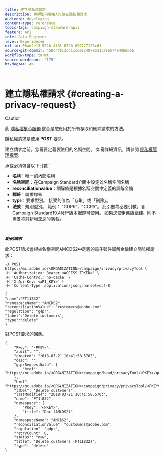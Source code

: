 ```yaml
---
title: 建立隱私權請求
description: 瞭解如何使用API建立隱私權請求
audience: developing
content-type: reference
topic-tags: campaign-standard-apis
feature: API
role: Data Engineer
level: Experienced
exl-id: 06ad2e13-922b-4f35-8726-007427125c63
source-git-commit: 4b0c4fb13cc11c06e2487e531ca96574e49b6beb
workflow-type: tm+mt
source-wordcount: '175'
ht-degree: 4%

---
```


# 建立隱私權請求 {#creating-a-privacy-request}

>[!CAUTION]
>
>此 [隱私權核心服務](https://developer.adobe.com/experience-platform-apis/references/privacy-service) 整合是您應用於所有存取和刪除請求的方法。 <!--Starting 19.4, the use of the Campaign API and interface for access and delete requests is deprecated. For more on Campaign Standard deprecated and removed features, refer to [this page](../../rn/using/deprecated-features.md).-->

隱私權請求是使用 **POST** 要求。

建立請求之前，您需要定義要使用的名稱空間。 如需詳細資訊，請參閱 [隱私權管理檔案](../../start/using/privacy-requests.md).

承載必須包含以下引數：

* **名稱**：唯一的內部名稱
* **名稱空間**：在Campaign Standard介面中設定的名稱空間名稱
* **reconciliationvalue**：調解值是根據名稱空間中定義的調解金鑰
* **標籤**：請求標籤
* **type**：要求型別。 接受的值為「存取」或「刪除」。
* **法規**：規則型別。 範例： &quot;GDPR&quot;、&quot;CCPA&quot;。 此引數為必要引數，自Campaign Standard19.4發行版本起即可使用。 如果您使用舊版組建，則不需要將其新增至您的裝載。

<br/>

***範例請求***

此POST請求會根據名稱空間AMCDS2中定義的電子郵件調解金鑰建立隱私權請求：

```
-X POST https://mc.adobe.io/<ORGANIZATION>/campaign/privacy/privacyTool \
-H 'Authorization: Bearer <ACCESS_TOKEN>' \
-H 'Cache-Control: no-cache' \
-H 'X-Api-Key: <API_KEY>' \
-H 'Content-Type: application/json;charset=utf-8'

{
"name":"PT11832",
"namespaceName": "AMCDS2",
"reconciliationValue": "customers@adobe.com",
"regulation": "gdpr",
"label":"Delete customers",
"type":"delete"
}
```

對POST要求的回應。

```
{
    "PKey": "<PKEY>",
    "audit": "",
    "created": "2018-03-21 10:41:58.570Z",
    "desc": "",
    "gdprRequestData": {
        "href": "https://mc.adobe.io/<ORGANIZATION>/campaign/head/privacyTool/<PKEY>/gdprRequestData/"
    },
    "href": "https://mc.adobe.io/<ORGANIZATION>/campaign/privacy/privacyTool/<PKEY>",
    "label": "Delete customers",
    "lastModified": "2018-03-21 10:41:58.570Z",
    "name": "PT11832",
    "namespace": {
        "PKey": "<PKEY>",
        "title": "Doc (AMCDS2)"
    },
    "namespaceName": "AMCDS2",
    "reconciliationValue": "customers@adobe.com",
    "regulation": "gdpr",
    "retryCount": 0,
    "status": "new",
    "title": "Delete customers (PT11832)",
    "type": "delete"
}
```

